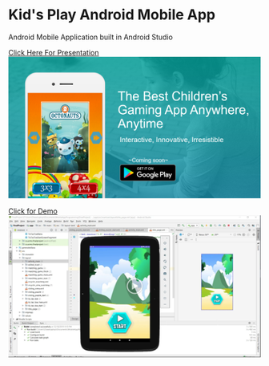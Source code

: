 # Kid's Play Android Mobile App
Android Mobile Application built in Android Studio


[Click Here For Presentation<img src="/Image/kidsplay_image.PNG"></img>](https://drive.google.com/file/d/1RHF4hY4GfuTqP688JxpyVl658mZ-SO8x/view?usp=sharing)

[Click for Demo<img src="/Image/KidsPlayDemo.PNG"></img>](https://drive.google.com/open?id=1p4sEMM0giS_Q2Zxm_-LWQDR_j22geYQX)
